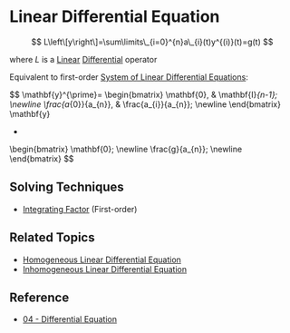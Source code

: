# Linear Differential Equation

$$
L\left\[y\right\]=\sum\limits\_{i=0}^{n}a\_{i}(t)y^{(i)}(t)=g(t)
$$

where $L$ is a [Linear](../../Linear%20Transformation.md) [Differential](../Differentiation/Differentiation.md) operator

Equivalent to first-order [System of Linear Differential Equations](System%20of%20Differential%20Equation/System%20of%20Linear%20Differential%20Equations.md):

$$
\\mathbf{y}^{\prime}=
\\begin{bmatrix}
\\mathbf{0}, & \mathbf{I}*{n-1}; \newline
\\frac{a*{0}}{a\_{n}}, & \frac{a\_{i}}{a\_{n}}; \newline
\\end{bmatrix}
\\mathbf{y}

* 

\\begin{bmatrix}
\\mathbf{0}; \newline
\\frac{g}{a\_{n}}; \newline
\\end{bmatrix}
$$

## Solving Techniques

* [Integrating Factor](Integrating%20Factor.md) (First-order)

## Related Topics

* [Homogeneous Linear Differential Equation](Homogeneous%20Linear%20Differential%20Equation.md)
* [Inhomogeneous Linear Differential Equation](Inhomogeneous%20Linear%20Differential%20Equation.md)

## Reference

* [04 - Differential Equation](../../../../00%20-%20Summary/SCMA104%20-%20System%20of%20Ordinary%20Differential%20Equations%20and%20Applications%20in%20Medical%20Science/04%20-%20Differential%20Equation.md)
